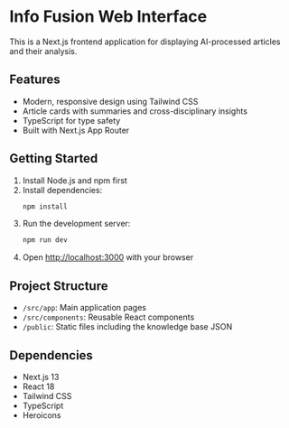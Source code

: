 # Info Fusion Web Interface

This is a Next.js frontend application for displaying AI-processed articles and their analysis.

## Features

- Modern, responsive design using Tailwind CSS
- Article cards with summaries and cross-disciplinary insights
- TypeScript for type safety
- Built with Next.js App Router

## Getting Started

1. Install Node.js and npm first
2. Install dependencies:
   ```bash
   npm install
   ```
3. Run the development server:
   ```bash
   npm run dev
   ```
4. Open [http://localhost:3000](http://localhost:3000) with your browser

## Project Structure

- `/src/app`: Main application pages
- `/src/components`: Reusable React components
- `/public`: Static files including the knowledge base JSON

## Dependencies

- Next.js 13
- React 18
- Tailwind CSS
- TypeScript
- Heroicons